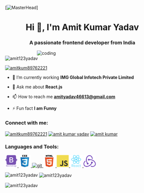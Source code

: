 [![MasterHead](https://cdn.dribbble.com/users/2136630/screenshots/4389878/adopti_video_2.gif)]
<h1 align="center">Hi 👋, I'm Amit Kumar Yadav</h1>
<h3 align="center">A passionate frontend developer from India</h3>
<img align='right' alt='coding' width='400' src='https://cdn.dribbble.com/users/926537/screenshots/4502924/python-2.gif'>

<p align="left"> <img src="https://komarev.com/ghpvc/?username=amit123yadav&label=Profile%20views&color=0e75b6&style=flat" alt="amit123yadav" /> </p>

<p align="left"> <a href="https://twitter.com/amitkum89762221" target="blank"><img src="https://img.shields.io/twitter/follow/amitkum89762221?logo=twitter&style=for-the-badge" alt="amitkum89762221" /></a> </p>

- 🌱 I’m currently working **IMG Global Infotech Private Limited**

- 💬 Ask me about **React.js**

- 📫 How to reach me **amityadav46613@gmail.com**

- ⚡ Fun fact **I am Funny**

<h3 align="left">Connect with me:</h3>
<p align="left">
<a href="https://twitter.com/amitkum89762221" target="blank"><img align="center" src="https://raw.githubusercontent.com/rahuldkjain/github-profile-readme-generator/master/src/images/icons/Social/twitter.svg" alt="amitkum89762221" height="30" width="40" /></a>
<a href="https://linkedin.com/in/amit kumar yadav" target="blank"><img align="center" src="https://raw.githubusercontent.com/rahuldkjain/github-profile-readme-generator/master/src/images/icons/Social/linked-in-alt.svg" alt="amit kumar yadav" height="30" width="40" /></a>
<a href="https://instagram.com/amit kumar" target="blank"><img align="center" src="https://raw.githubusercontent.com/rahuldkjain/github-profile-readme-generator/master/src/images/icons/Social/instagram.svg" alt="amit kumar" height="30" width="40" /></a>
</p>

<h3 align="left">Languages and Tools:</h3>
<p align="left"> <a href="https://getbootstrap.com" target="_blank" rel="noreferrer"> <img src="https://raw.githubusercontent.com/devicons/devicon/master/icons/bootstrap/bootstrap-plain-wordmark.svg" alt="bootstrap" width="40" height="40"/> </a> <a href="https://www.w3schools.com/css/" target="_blank" rel="noreferrer"> <img src="https://raw.githubusercontent.com/devicons/devicon/master/icons/css3/css3-original-wordmark.svg" alt="css3" width="40" height="40"/> </a> <a href="https://git-scm.com/" target="_blank" rel="noreferrer"> <img src="https://www.vectorlogo.zone/logos/git-scm/git-scm-icon.svg" alt="git" width="40" height="40"/> </a> <a href="https://www.w3.org/html/" target="_blank" rel="noreferrer"> <img src="https://raw.githubusercontent.com/devicons/devicon/master/icons/html5/html5-original-wordmark.svg" alt="html5" width="40" height="40"/> </a> <a href="https://developer.mozilla.org/en-US/docs/Web/JavaScript" target="_blank" rel="noreferrer"> <img src="https://raw.githubusercontent.com/devicons/devicon/master/icons/javascript/javascript-original.svg" alt="javascript" width="40" height="40"/> </a> <a href="https://reactjs.org/" target="_blank" rel="noreferrer"> <img src="https://raw.githubusercontent.com/devicons/devicon/master/icons/react/react-original-wordmark.svg" alt="react" width="40" height="40"/> </a> <a href="https://redux.js.org" target="_blank" rel="noreferrer"> <img src="https://raw.githubusercontent.com/devicons/devicon/master/icons/redux/redux-original.svg" alt="redux" width="40" height="40"/> </a> </p>

<p><img align="left" src="https://github-readme-stats.vercel.app/api/top-langs?username=amit123yadav&show_icons=true&locale=en&layout=compact" alt="amit123yadav" /></p>

<p>&nbsp;<img align="center" src="https://github-readme-stats.vercel.app/api?username=amit123yadav&show_icons=true&locale=en" alt="amit123yadav" /></p>

<p><img align="center" src="https://github-readme-streak-stats.herokuapp.com/?user=amit123yadav&" alt="amit123yadav" /></p>
